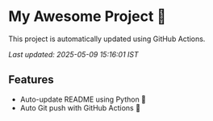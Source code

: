 # My Awesome Project 🚀

This project is automatically updated using GitHub Actions.

_Last updated: 2025-05-09 15:16:01 IST_

## Features
- Auto-update README using Python 🐍
- Auto Git push with GitHub Actions 🤖
